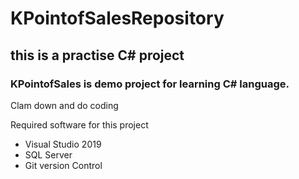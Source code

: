 # KPointofSalesRepository

## this is a practise C# project

### KPointofSales is demo project for learning C# language.

Clam down and do coding

Required software for this project
* Visual Studio 2019
* SQL Server
* Git version Control